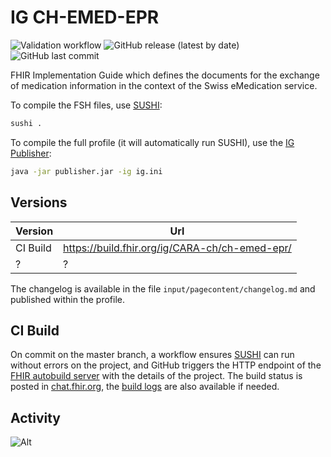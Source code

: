 # IG CH-EMED-EPR

![Validation workflow](https://github.com/CARA-ch/ch-emed-epr/actions/workflows/validation.yml/badge.svg)
![GitHub release (latest by date)](https://img.shields.io/github/v/release/CARA-ch/ch-emed-epr)
![GitHub last commit](https://img.shields.io/github/last-commit/CARA-ch/ch-emed-epr)

FHIR Implementation Guide which defines the documents for the exchange of medication information in the context of the Swiss eMedication service.

To compile the FSH files, use [SUSHI](https://github.com/FHIR/sushi):
```bash
sushi .
```

To compile the full profile (it will automatically run SUSHI), use the [IG Publisher](https://github.com/HL7/fhir-ig-publisher):
```bash
java -jar publisher.jar -ig ig.ini
```

## Versions

| Version  | Url                                            |
| -------- | ---------------------------------------------- |
| CI Build | https://build.fhir.org/ig/CARA-ch/ch-emed-epr/ |
| ?        | ?                                              |

The changelog is available in the file `input/pagecontent/changelog.md` and published within the profile.

## CI Build

On commit on the master branch, a workflow ensures [SUSHI](https://github.com/FHIR/sushi) can run without errors on the project,
and GitHub triggers the HTTP endpoint of the [FHIR autobuild server](https://github.com/FHIR/auto-ig-builder) with the details of the project.
The build status is posted in [chat.fhir.org](https://chat.fhir.org/#narrow/stream/179297-committers.2Fnotification/topic/ig-build),
the [build logs](http://build.fhir.org/ig/CARA-ch/ch-emed-epr/branches/master/build.log) are also available if needed.

## Activity

![Alt](https://repobeats.axiom.co/api/embed/7f614368b6620a9c1c0419fc8664defae0ba315f.svg "Repobeats analytics image")
